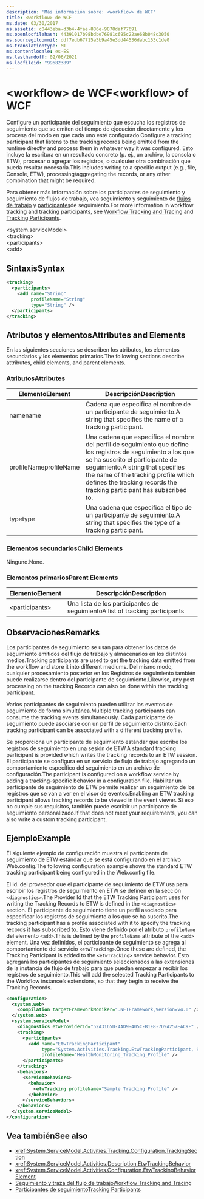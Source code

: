 ```yaml
---
description: 'Más información sobre: <workflow> de WCF'
title: <workflow> de WCF
ms.date: 03/30/2017
ms.assetid: c0443eba-d3b4-4fae-886e-9878daf77691
ms.openlocfilehash: 44391017b98bdbe76981c695c22ae68b048c3050
ms.sourcegitcommit: ddf7edb67715a5b9a45e3dd44536dabc153c1de0
ms.translationtype: MT
ms.contentlocale: es-ES
ms.lasthandoff: 02/06/2021
ms.locfileid: "99682389"
---
```

# <a name="workflow-of-wcf"></a><span data-ttu-id="a0cba-103">\<workflow> de WCF</span><span class="sxs-lookup"><span data-stu-id="a0cba-103">\<workflow> of WCF</span></span>

<span data-ttu-id="a0cba-104">Configure un participante del seguimiento que escucha los registros de seguimiento que se emiten del tiempo de ejecución directamente y los procesa del modo en que cada uno esté configurado.</span><span class="sxs-lookup"><span data-stu-id="a0cba-104">Configure a tracking participant that listens to the tracking records being emitted from the runtime directly and process them in whatever way it was configured.</span></span> <span data-ttu-id="a0cba-105">Esto incluye la escritura en un resultado concreto (p. ej., un archivo, la consola o ETW), procesar o agregar los registros, o cualquier otra combinación que pueda resultar necesaria.</span><span class="sxs-lookup"><span data-stu-id="a0cba-105">This includes writing to a specific output (e.g., file, Console, ETW), processing/aggregating the records, or any other combination that might be required.</span></span>  
  
 <span data-ttu-id="a0cba-106">Para obtener más información sobre los participantes de seguimiento y seguimiento de flujos de trabajo, vea seguimiento y seguimiento de [flujos de trabajo](../../../windows-workflow-foundation/workflow-tracking-and-tracing.md) y [participantes](../../../windows-workflow-foundation/tracking-participants.md)de seguimiento.</span><span class="sxs-lookup"><span data-stu-id="a0cba-106">For more information in workflow tracking and tracking participants, see [Workflow Tracking and Tracing](../../../windows-workflow-foundation/workflow-tracking-and-tracing.md) and [Tracking Participants](../../../windows-workflow-foundation/tracking-participants.md).</span></span>  
  
 \<system.serviceModel>  
\<tracking>  
\<participants>  
\<add>  
  
## <a name="syntax"></a><span data-ttu-id="a0cba-107">Sintaxis</span><span class="sxs-lookup"><span data-stu-id="a0cba-107">Syntax</span></span>  
  
```xml  
<tracking>
  <participants>
    <add name="String"
         profileName="String"
         type="String" />
  </participants>
</tracking>
```  
  
## <a name="attributes-and-elements"></a><span data-ttu-id="a0cba-108">Atributos y elementos</span><span class="sxs-lookup"><span data-stu-id="a0cba-108">Attributes and Elements</span></span>  

 <span data-ttu-id="a0cba-109">En las siguientes secciones se describen los atributos, los elementos secundarios y los elementos primarios.</span><span class="sxs-lookup"><span data-stu-id="a0cba-109">The following sections describe attributes, child elements, and parent elements.</span></span>  
  
### <a name="attributes"></a><span data-ttu-id="a0cba-110">Atributos</span><span class="sxs-lookup"><span data-stu-id="a0cba-110">Attributes</span></span>  
  
|<span data-ttu-id="a0cba-111">Elemento</span><span class="sxs-lookup"><span data-stu-id="a0cba-111">Element</span></span>|<span data-ttu-id="a0cba-112">Descripción</span><span class="sxs-lookup"><span data-stu-id="a0cba-112">Description</span></span>|  
|-------------|-----------------|  
|<span data-ttu-id="a0cba-113">name</span><span class="sxs-lookup"><span data-stu-id="a0cba-113">name</span></span>|<span data-ttu-id="a0cba-114">Cadena que especifica el nombre de un participante de seguimiento.</span><span class="sxs-lookup"><span data-stu-id="a0cba-114">A string that specifies the name of a tracking participant.</span></span>|  
|<span data-ttu-id="a0cba-115">profileName</span><span class="sxs-lookup"><span data-stu-id="a0cba-115">profileName</span></span>|<span data-ttu-id="a0cba-116">Una cadena que especifica el nombre del perfil de seguimiento que define los registros de seguimiento a los que se ha suscrito el participante de seguimiento.</span><span class="sxs-lookup"><span data-stu-id="a0cba-116">A string that specifies the name of the tracking profile which defines the tracking records the tracking participant has subscribed to.</span></span>|  
|<span data-ttu-id="a0cba-117">type</span><span class="sxs-lookup"><span data-stu-id="a0cba-117">type</span></span>|<span data-ttu-id="a0cba-118">Una cadena que especifica el tipo de un participante de seguimiento.</span><span class="sxs-lookup"><span data-stu-id="a0cba-118">A string that specifies the type of a tracking participant.</span></span>|  
  
### <a name="child-elements"></a><span data-ttu-id="a0cba-119">Elementos secundarios</span><span class="sxs-lookup"><span data-stu-id="a0cba-119">Child Elements</span></span>  

 <span data-ttu-id="a0cba-120">Ninguno.</span><span class="sxs-lookup"><span data-stu-id="a0cba-120">None.</span></span>  
  
### <a name="parent-elements"></a><span data-ttu-id="a0cba-121">Elementos primarios</span><span class="sxs-lookup"><span data-stu-id="a0cba-121">Parent Elements</span></span>  
  
|<span data-ttu-id="a0cba-122">Elemento</span><span class="sxs-lookup"><span data-stu-id="a0cba-122">Element</span></span>|<span data-ttu-id="a0cba-123">Descripción</span><span class="sxs-lookup"><span data-stu-id="a0cba-123">Description</span></span>|  
|-------------|-----------------|  
|[\<participants>](../windows-workflow-foundation/participants.md)|<span data-ttu-id="a0cba-124">Una lista de los participantes de seguimiento</span><span class="sxs-lookup"><span data-stu-id="a0cba-124">A list of tracking participants</span></span>|  
  
## <a name="remarks"></a><span data-ttu-id="a0cba-125">Observaciones</span><span class="sxs-lookup"><span data-stu-id="a0cba-125">Remarks</span></span>  

 <span data-ttu-id="a0cba-126">Los participantes de seguimiento se usan para obtener los datos de seguimiento emitidos del flujo de trabajo y almacenarlos en los distintos medios.</span><span class="sxs-lookup"><span data-stu-id="a0cba-126">Tracking participants are used to get the tracking data emitted from the workflow and store it into different mediums.</span></span> <span data-ttu-id="a0cba-127">Del mismo modo, cualquier procesamiento posterior en los Registros de seguimiento también puede realizarse dentro del participante de seguimiento.</span><span class="sxs-lookup"><span data-stu-id="a0cba-127">Likewise, any post processing on the tracking Records can also be done within the tracking participant.</span></span>  
  
 <span data-ttu-id="a0cba-128">Varios participantes de seguimiento pueden utilizar los eventos de seguimiento de forma simultánea.</span><span class="sxs-lookup"><span data-stu-id="a0cba-128">Multiple tracking participants can consume the tracking events simultaneously.</span></span> <span data-ttu-id="a0cba-129">Cada participante de seguimiento puede asociarse con un perfil de seguimiento distinto.</span><span class="sxs-lookup"><span data-stu-id="a0cba-129">Each tracking participant can be associated with a different tracking profile.</span></span>  
  
 <span data-ttu-id="a0cba-130">Se proporciona un participante de seguimiento estándar que escribe los registros de seguimiento en una sesión de ETW.</span><span class="sxs-lookup"><span data-stu-id="a0cba-130">A standard tracking participant is provided which writes the tracking records to an ETW session.</span></span> <span data-ttu-id="a0cba-131">El participante se configura en un servicio de flujo de trabajo agregando un comportamiento específico del seguimiento en un archivo de configuración.</span><span class="sxs-lookup"><span data-stu-id="a0cba-131">The participant is configured on a workflow service by adding a tracking-specific behavior in a configuration file.</span></span> <span data-ttu-id="a0cba-132">Habilitar un participante de seguimiento de ETW permite realizar un seguimiento de los registros que se van a ver en el visor de eventos.</span><span class="sxs-lookup"><span data-stu-id="a0cba-132">Enabling an ETW tracking participant allows tracking records to be viewed in the event viewer.</span></span> <span data-ttu-id="a0cba-133">Si eso no cumple sus requisitos, también puede escribir un participante de seguimiento personalizado.</span><span class="sxs-lookup"><span data-stu-id="a0cba-133">If that does not meet your requirements, you can also write a custom tracking participant.</span></span>  
  
## <a name="example"></a><span data-ttu-id="a0cba-134">Ejemplo</span><span class="sxs-lookup"><span data-stu-id="a0cba-134">Example</span></span>  

 <span data-ttu-id="a0cba-135">El siguiente ejemplo de configuración muestra el participante de seguimiento de ETW estándar que se está configurando en el archivo Web.config.</span><span class="sxs-lookup"><span data-stu-id="a0cba-135">The following configuration example shows the standard ETW tracking participant being configured in the Web.config file.</span></span>  
  
 <span data-ttu-id="a0cba-136">El Id. del proveedor que el participante de seguimiento de ETW usa para escribir los registros de seguimiento en ETW se definen en la sección `<diagnostics>`.</span><span class="sxs-lookup"><span data-stu-id="a0cba-136">The Provider Id that the ETW Tracking Participant uses for writing the Tracking Records to ETW is defined in the `<diagnostics>` section.</span></span> <span data-ttu-id="a0cba-137">El participante de seguimiento tiene un perfil asociado para especificar los registros de seguimiento a los que se ha suscrito.</span><span class="sxs-lookup"><span data-stu-id="a0cba-137">The tracking participant has a profile associated with it to specify the tracking records it has subscribed to.</span></span> <span data-ttu-id="a0cba-138">Esto viene definido por el atributo `profileName` del elemento `<add>`.</span><span class="sxs-lookup"><span data-stu-id="a0cba-138">This is defined by the `profileName` attribute of the `<add>` element.</span></span> <span data-ttu-id="a0cba-139">Una vez definidos, el participante de seguimiento se agrega al comportamiento del servicio `<etwTracking>`.</span><span class="sxs-lookup"><span data-stu-id="a0cba-139">Once these are defined, the Tracking Participant is added to the `<etwTracking>` service behavior.</span></span> <span data-ttu-id="a0cba-140">Esto agregará los participantes de seguimiento seleccionados a las extensiones de la instancia de flujo de trabajo para que puedan empezar a recibir los registros de seguimiento.</span><span class="sxs-lookup"><span data-stu-id="a0cba-140">This will add the selected Tracking Participants to the Workflow instance’s extensions, so that they begin to receive the Tracking Records.</span></span>  
  
```xml  
<configuration>
  <system.web>
    <compilation targetFrameworkMoniker=".NETFramework,Version=v4.0" />
  </system.web>
  <system.serviceModel>
    <diagnostics etwProviderId="52A3165D-4AD9-405C-B1E8-7D9A257EAC9F" />
    <tracking>
      <participants>
        <add name="EtwTrackingParticipant"
             type="System.Activities.Tracking.EtwTrackingParticipant, System.Activities, Version=4.0.0.0, Culture=neutral, PublicKeyToken=31bf3856ad364e35"
             profileName="HealthMonitoring_Tracking_Profile" />
      </participants>
    </tracking>
    <behaviors>
      <serviceBehaviors>
        <behavior>
          <etwTracking profileName="Sample Tracking Profile" />
        </behavior>
      </serviceBehaviors>
    </behaviors>
  </system.serviceModel>
</configuration>
```  
  
## <a name="see-also"></a><span data-ttu-id="a0cba-141">Vea también</span><span class="sxs-lookup"><span data-stu-id="a0cba-141">See also</span></span>

- <xref:System.ServiceModel.Activities.Tracking.Configuration.TrackingSection>
- <xref:System.ServiceModel.Activities.Description.EtwTrackingBehavior>
- <xref:System.ServiceModel.Activities.Configuration.EtwTrackingBehaviorElement>
- [<span data-ttu-id="a0cba-142">Seguimiento y traza del flujo de trabajo</span><span class="sxs-lookup"><span data-stu-id="a0cba-142">Workflow Tracking and Tracing</span></span>](../../../windows-workflow-foundation/workflow-tracking-and-tracing.md)
- [<span data-ttu-id="a0cba-143">Participantes de seguimiento</span><span class="sxs-lookup"><span data-stu-id="a0cba-143">Tracking Participants</span></span>](../../../windows-workflow-foundation/tracking-participants.md)
